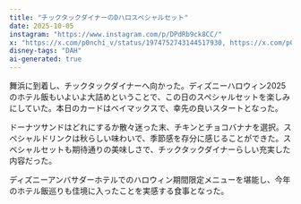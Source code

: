 ```yaml
---
title: "チックタックダイナーのDハロスペシャルセット"
date: 2025-10-05
instagram: "https://www.instagram.com/p/DPdRb9ck8CC/"
x: "https://x.com/p0nchi_v/status/1974752743144517930, https://x.com/p0nchi_v/status/1974754812660244893"
disney-tags: "DAH"
ai-generated: true
---
```


舞浜に到着し、チックタックダイナーへ向かった。ディズニーハロウィン2025のホテル飯もいよいよ大詰めということで、この日のスペシャルセットを楽しみにしていた。本日のカードはベイマックスで、幸先の良いスタートとなった。

ドーナツサンドはどれにするか散々迷った末、チキンとチョコバナナを選択。スペシャルドリンクは秋らしい味わいで、季節感を存分に感じることができた。スペシャルセットも期待通りの美味しさで、チックタックダイナーらしい充実した内容だった。

ディズニーアンバサダーホテルでのハロウィン期間限定メニューを堪能し、今年のホテル飯巡りも佳境に入ったことを実感する食事となった。